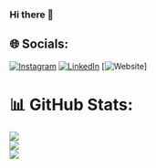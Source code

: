 ### Hi there 👋

## 🌐 Socials:
[![Instagram](https://img.shields.io/badge/Instagram-%23E4405F.svg?logo=Instagram&logoColor=white)](https://instagram.com/biel_schmidt) [![LinkedIn](https://img.shields.io/badge/LinkedIn-%230077B5.svg?logo=linkedin&logoColor=white)](https://linkedin.com/in/schmidtgabriel2509) [![Website]( https://img.shields.io/badge/schmidtGabriel)]

# 📊 GitHub Stats:  
![](https://github-readme-stats.vercel.app/api?username=schmidtGabriel&theme=dark&hide_border=false&include_all_commits=false&count_private=false)<br/>
![](https://github-readme-streak-stats.herokuapp.com/?user=schmidtGabriel&theme=dark&hide_border=false)<br/>
![](https://github-readme-stats.vercel.app/api/top-langs/?username=schmidtGabriel&theme=dark&hide_border=false&include_all_commits=false&count_private=false&layout=compact)
